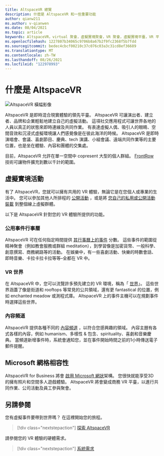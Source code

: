 ```yaml
---
title: AltspaceVR 總覽
description: 什麼是 AltspaceVR 和一些重要功能
author: qianw211
ms.author: v-qianwen
ms.date: 08/04/2021
ms.topic: article
keywords: AltspaceVR，virtual 聚會，虛擬實境聚會，VR 聚會，虛擬實境平臺，VR 平臺，沉浸式虛擬事件，沉浸式的 VR 事件，虛擬實境事件，VR 事件，VR 全球大樓，VR 事件裝載，社交虛擬實境，虛擬實境事件裝載
ms.openlocfilehash: 1227807b34065c9706b8a67b2f9fc2368f5b7fdd
ms.sourcegitcommit: bedec4cbcf00210c37c076c03a3c31cd8ef36689
ms.translationtype: MT
ms.contentlocale: zh-TW
ms.lasthandoff: 08/26/2021
ms.locfileid: "122978993"
---
```

# <a name="what-is-altspacevr"></a>什麼是 AltspaceVR

![AltspaceVR 橫幅影像](images/vr-interactions.png)

AltspaceVR 是即時混合現實體驗的領先平臺。 AltspaceVR 可讓演出者、建立者、品牌和企業輕鬆地建立自己的虛擬活動。 這項社交應用程式可讓世界各地的人員以真正的狀態來即時連線及共同作業。 有表達虛擬人偶、吸引人的眼睛、空間音效和沉浸式虛擬環境讓人們感覺像是在彼此海洋的時候。 AltspaceVR 是即時演唱會、會議、喜劇節目、慶典、tech 演講、小組會議、遠端共同作業等的主要位置，也是坐在體驗、內容和團體的交集處。  

目前，AltspaceVR 允許在單一空間中 copresent 大型的個人群組。  [FrontRow](faqs/scaling-audiences.md) 技術可讓物件擴充到數以千計的範圍。

## <a name="virtual-reality-events"></a>虛擬實境活動

有了 AltspaceVR，您就可以擁有共用的 VR 體驗，無論它是在您個人或專業的生活中。 您可以參加其他人所排程的 [公開活動](community/exploring-title-screen.md#destinations) ，或是將 [您自己的私用或公開活動裝載](tutorials/creating-an-event.md) 到整個線上虛擬群體。

以下是 AltspaceVR 針對您的 VR 體驗所提供的功能。

### <a name="public-events-calendar"></a>公用事件行事曆

AltspaceVR 可在任何指定時間提供 [其行事曆上的事件](https://account.altvr.com/events/main) 分數。 這些事件的範圍從精神聚會（例如教會服務或群組 meditation），到學習像是加密貨幣、一般科學、創意撰寫、商務網路等的活動。 在娛樂中，有一些喜劇活動、快樂的時數會話、即時音樂、卡拉卡拉卡拉等等–全都在 VR 中。

### <a name="vr-worlds"></a>VR 世界

在 AltspaceVR 中，您可以流覽許多預先建立的 VR 環境，稱為「 [世界](community/exploring-title-screen.md#other-functions)」。 這些世界涵蓋了像是街道和 rooftops 等常見的公共領域，還有更 fantastical 的位置，例如 enchanted meadow 或測程式庫。 AltspaceVR 上的事件主機可以在規劃事件時選擇這些世界。

### <a name="content-channels"></a>內容頻道

AltspaceVR 提供各種不同的 [內容頻道](https://account.altvr.com/channels/popular) ，以符合您感興趣的領域。 內容主題有各式各樣的內容，例如 humanism、多樣性 & 包含、spirituality、喜劇和音樂慶典。  當頻道新增事件時，系統會通知您，並在事件開始時間之前的1小時傳送電子郵件提醒。

## <a name="microsoft-mesh-compatibility"></a>Microsoft 網格相容性

AltspaceVR for Business 將會 [啟用 Microsoft 網狀](/mesh/)架構。 您很快就能享受3D 的擁有照片和空間多人遊戲體驗。 AltspaceVR 將會變成商務 VR 平臺，以進行共同作業、公司活動及員工參與聚會。

## <a name="see-also"></a>另請參閱

您有虛擬事件要帶到世界嗎？ 在這裡開始您的旅程。
> [!div class="nextstepaction"]
> [探索 AltspaceVR](journey.md)

請參閱您的 VR 體驗的硬體需求。
> [!div class="nextstepaction"]
> [系統需求](getting-started/system-requirements.md)
